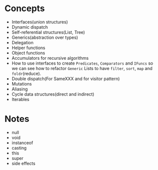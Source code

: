 # Concepts

- Interfaces(union structures)
- Dynamic dispatch
- Self-referential structures(List, Tree)
- Generics(abstraction over types)
- Delegation
- Helper functions
- Object functions
- Accumulators for recursive algorithms
- How to use interfaces to create `Predicates`, `Comparators` and `IFuncs` so we can see how to refactor `Generic` Lists to have `filter`, `sort`, `map` and `foldr`(reduce).
- Double dispatch(For SameXXX and for visitor pattern)
- Mutations
- Aliasing
- Cycle data structures(direct and indirect)
- Iterables


# Notes
- null
- void
- instanceof
- casting
- this
- super
- side effects
